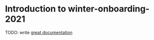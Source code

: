 # Introduction to winter-onboarding-2021

TODO: write [great documentation](http://jacobian.org/writing/what-to-write/)
